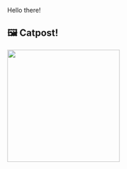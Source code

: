 Hello there!



## 🖼️ Catpost!

<sub>
    <img src="https://cdn2.thecatapi.com/images/vq.png" height="256">
</sub>

